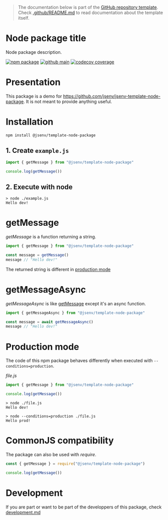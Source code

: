 > The documentation below is part of the [GitHub repository template](https://docs.github.com/en/github-ae@latest/github/creating-cloning-and-archiving-repositories/creating-a-repository-from-a-template#creating-a-repository-from-a-template). Check [.github/README.md](./.github/README.md) to read documentation about the template itself.

# Node package title

Node package description.

[![npm package](https://img.shields.io/npm/v/@jsenv/template-node-package.svg?logo=npm&label=package)](https://www.npmjs.com/package/@jsenv/template-node-package)
[![github main](https://github.com/jsenv/jsenv-template-node-package/workflows/main/badge.svg)](https://github.com/jsenv/jsenv-template-node-package/actions?workflow=main)
[![codecov coverage](https://codecov.io/gh/jsenv/jsenv-template-node-package/branch/main/graph/badge.svg)](https://codecov.io/gh/jsenv/jsenv-template-node-package)

# Presentation

This package is a demo for https://github.com/jsenv/jsenv-template-node-package. It is not meant to provide anything useful.

# Installation

```console
npm install @jsenv/template-node-package
```

## 1. Create <code>example.js</code>

```js
import { getMessage } from "@jsenv/template-node-package"

console.log(getMessage())
```

## 2. Execute with node

```console
> node ./example.js
Hello dev!
```

# getMessage

_getMessage_ is a function returning a string.

```js
import { getMessage } from "@jsenv/template-node-package"

const message = getMessage()
message // "Hello dev!"
```

The returned string is different in [production mode](#production-mode)

# getMessageAsync

_getMessageAsync_ is like [getMessage](#getMessage) except it's an async function.

```js
import { getMessageAsync } from "@jsenv/template-node-package"

const message = await getMessageAsync()
message // "Hello dev!"
```

# Production mode

The code of this npm package behaves differently when executed with `--conditions=production`.

_file.js_

```js
import { getMessage } from "@jsenv/template-node-package"

console.log(getMessage())
```

```console
> node ./file.js
Hello dev!
```

```console
> node --conditions=production ./file.js
Hello prod!
```

# CommonJS compatibility

The package can also be used with _require_.

```js
const { getMessage } = require("@jsenv/template-node-package")

console.log(getMessage())
```

# Development

If you are part or want to be part of the developpers of this package, check [development.md](./docs/development.md)

